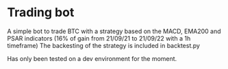 # Trading bot
A simple bot to trade BTC with a strategy based on the MACD, EMA200 and PSAR indicators (16% of gain from 21/09/21 to 21/09/22 with a 1h timeframe)
The backesting of the strategy is included in backtest.py

Has only been tested on a dev environment for the moment.

